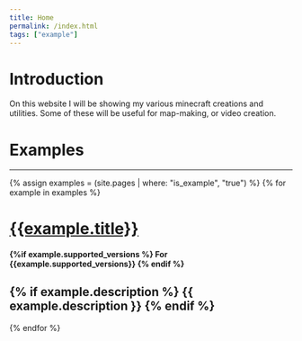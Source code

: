 ```yaml
---
title: Home
permalink: /index.html
tags: ["example"]
---
```

# Introduction  
On this website I will be showing my various minecraft creations and utilities. Some of these will be useful for map-making, or video creation.

# Examples  
---
{% assign examples = (site.pages | where: "is_example", "true") %}
{% for example in examples %}
# [{{example.title}}]({{example.url}})  
#### {%if example.supported_versions %} For {{example.supported_versions}} {% endif %}
{% if example.description %}
  {{ example.description }}
{% endif %}
---
{% endfor %}
